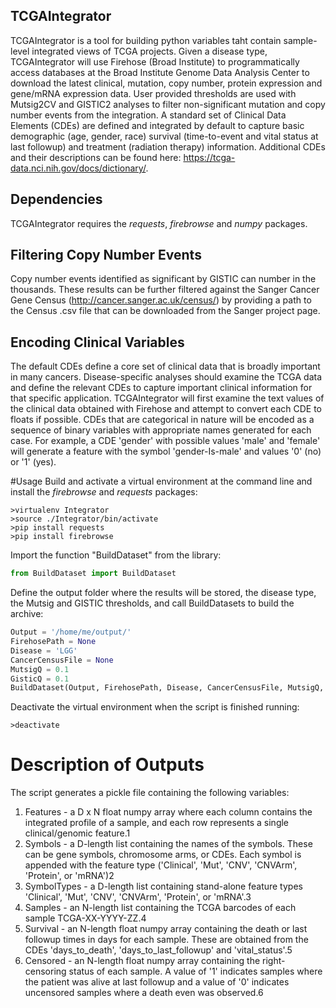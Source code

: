 ## TCGAIntegrator
TCGAIntegrator is a tool for building python variables taht contain sample-level integrated views of TCGA projects. Given a disease type, TCGAIntegrator will use Firehose (Broad Institute) to programmatically access databases at the Broad Institute Genome Data Analysis Center to download the latest clinical, mutation, copy number, protein expression and gene/mRNA expression data. User provided thresholds are used with Mutsig2CV and GISTIC2 analyses to filter non-significant mutation and copy number events from the integration. A standard set of Clinical Data Elements (CDEs) are defined and integrated by default to capture basic demographic (age, gender, race) survival (time-to-event and vital status at last followup) and treatment (radiation therapy) information. Additional CDEs and their descriptions can be found here: https://tcga-data.nci.nih.gov/docs/dictionary/.

## Dependencies
TCGAIntegrator requires the *requests*, *firebrowse* and *numpy* packages.

## Filtering Copy Number Events
Copy number events identified as significant by GISTIC can number in the thousands. These results can be further filtered against the Sanger Cancer Gene Census (http://cancer.sanger.ac.uk/census/) by providing a path to the Census .csv file that can be downloaded from the Sanger project page.

## Encoding Clinical Variables
The default CDEs define a core set of clinical data that is broadly important in many cancers. Disease-specific analyses should examine the TCGA data and define the relevant CDEs to capture important clinical information for that specific application. TCGAIntegrator will first examine the text values of the clinical data obtained with Firehose and attempt to convert each CDE to floats if possible. CDEs that are categorical in nature will be encoded as a sequence of binary variables with appropriate names generated for each case. For example, a CDE 'gender' with possible values 'male' and 'female' will generate a feature with the symbol 'gender-Is-male' and values '0' (no) or '1' (yes).

#Usage
Build and activate a virtual environment at the command line and install the *firebrowse* and *requests* packages:
```
>virtualenv Integrator
>source ./Integrator/bin/activate
>pip install requests
>pip install firebrowse
```

Import the function "BuildDataset" from the library:

```python
from BuildDataset import BuildDataset
```

Define the output folder where the results will be stored, the disease type, the Mutsig and GISTIC thresholds, and call BuildDatasets to build the archive:

```python
Output = '/home/me/output/'
FirehosePath = None
Disease = 'LGG'
CancerCensusFile = None
MutsigQ = 0.1
GisticQ = 0.1
BuildDataset(Output, FirehosePath, Disease, CancerCensusFile, MutsigQ, GisticQ)
```

Deactivate the virtual environment when the script is finished running:

```
>deactivate
```

# Description of Outputs
The script generates a pickle file containing the following variables:
1. Features - a D x N float numpy array where each column contains the integrated profile of a sample, and each row represents a single clinical/genomic feature.1
2. Symbols - a D-length list containing the names of the symbols. These can be gene symbols, chromosome arms, or CDEs. Each symbol is appended with the feature type ('Clinical', 'Mut', 'CNV', 'CNVArm', 'Protein', or 'mRNA')2
3. SymbolTypes - a D-length list containing stand-alone feature types 'Clinical', 'Mut', 'CNV', 'CNVArm', 'Protein', or 'mRNA'.3
4. Samples - an N-length list containing the TCGA barcodes of each sample TCGA-XX-YYYY-ZZ.4
5. Survival - an N-length float numpy array containing the death or last followup times in days for each sample. These are obtained from the CDEs 'days_to_death', 'days_to_last_followup' and 'vital_status'.5
6. Censored - an N-length float numpy array containing the right-censoring status of each sample. A value of '1' indicates samples where the patient was alive at last followup and a value of '0' indicates uncensored samples where a death even was observed.6
